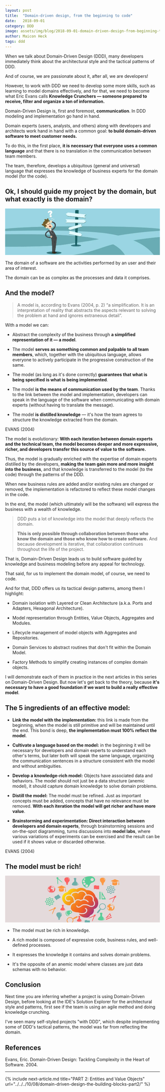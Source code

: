 ```yaml
---
layout: post
title:  "Domain-driven design, from the beginning to code"
date:   2018-09-01
category: DDD
image: assets/img/blog/2018-09-01-domain-driven-design-from-beginning-to-code/cover.jpg
author: Maicon Heck
tags: ddd
---
```


When we talk about Domain-Driven Design (DDD), many developers immediately think about the architectural style and the tactical patterns of DDD.

And of course, we are passionate about it, after all, we are developers!

However, to work with DDD we need to develop some more skills, such as learning to model domains effectively, and for that, we need to become what Eric Evans calls **Knowledge Crunchers — someone prepared to receive, filter and organize a ton of information.**

Domain-Driven Design is, first and foremost, **communication**. In DDD modeling and implementation go hand in hand.

Domain experts (users, analysts, and others) along with developers and architects work hand in hand with a common goal: **to build domain-driven software to meet customer needs.**

To do this, in the first place, **it is necessary that everyone uses a common language** and that there is no translation in the communication between team members.

The team, therefore, develops a ubiquitous (general and universal) language that expresses the knowledge of business experts for the domain model (for the code).

## Ok, I should guide my project by the domain, but what exactly is the domain?
![I should guide my project by the domain, but what exactly is the domain?](/assets/img/blog/2018-09-01-domain-driven-design-from-beginning-to-code/1.jpg)

The domain of a software are the activities performed by an user and their area of interest.

The domain can be as complex as the processes and data it comprises.

## And the model?
> A model is, according to Evans (2004, p. 2) “a simplification. It is an interpretation of reality that abstracts the aspects relevant to solving the problem at hand and ignores extraneous detail”.

With a model we can:
- Abstract the complexity of the business through **a simplified representation of it — a model**.

- The model **serves as something common and palpable to all team members**, which, together with the ubiquitous language, allows everyone to actively participate in the progressive construction of the same.

- The model (as long as it's done correctly) **guarantees that what is being specified is what is being implemented**.

- The model **is the means of communication used by the team**. Thanks to the link between the model and implementation, developers can speak in the language of the software when communicating with domain experts (without having to translate the message).

- The model **is distilled knowledge** — it's how the team agrees to structure the knowledge extracted from the domain.

EVANS (2004)

The model is evolutionary: **With each iteration between domain experts and the technical team, the model becomes deeper and more expressive, richer, and developers transfer this source of value to the software.**

Thus, the model is gradually enriched with the expertise of domain experts distilled by the developers, **making the team gain more and more insight into the business**, and that knowledge is transferred to the model (to the code) through the patterns of the DDD.

When new business rules are added and/or existing rules are changed or removed, the implementation is refactored to reflect these model changes in the code.

In the end, the model (which ultimately will be the software) will express the business with a wealth of knowledge.

> DDD puts a lot of knowledge into the model that deeply reflects the domain.
>
> **This is only possible through collaboration between those who know the domain and those who know how to create software.**
> And because development is iterative, that collaboration continues throughout the life of the project.

That is, Domain-Driven Design leads us to build software guided by knowledge and business modeling before any appeal for technology.

That said, for us to implement the domain model, of course, we need to code.

And for that, DDD offers us its tactical design patterns, among them I highlight:
- Domain isolation with Layered or Clean Architecture (a.k.a. Ports and Adapters, Hexagonal Architecture).

- Model representation through Entities, Value Objects, Aggregates and Modules.

- Lifecycle management of model objects with Aggregates and Repositories.

- Domain Services to abstract routines that don't fit within the Domain Model.

- Factory Methods to simplify creating instances of complex domain objects.

I will demonstrate each of them in practice in the next articles in this series on Domain-Driven Design. But now let's get back to the theory, because **it's necessary to have a good foundation if we want to build a really effective model**.

## The 5 ingredients of an effective model:
- **Link the model with the implementation:** this link is made from the beginning, when the model is still primitive and will be maintained until the end. This bond is deep, **the implementation must 100% reflect the model**.

- **Cultivate a language based on the model:** in the beginning it will be necessary for developers and domain experts to understand each other's terms, but later both will speak the same language, organizing the communication sentences in a structure consistent with the model and without ambiguities.

- **Develop a knowledge-rich model:** Objects have associated data and behaviors. The model should not just be a data structure (anemic model), it should capture domain knowledge to solve domain problems.

- **Distill the model:** The model must be refined. Just as important concepts must be added, concepts that have no relevance must be removed. **With each iteration the model will get richer and have more value**.

- **Brainstorming and experimentation: Direct interaction between developers and domain experts**, through brainstorming sessions and on-the-spot diagramming, turns discussions into **model labs**, where various variations of experiments can be exercised and the result can be used if it shows value or discarded otherwise.

EVANS (2004)

## The model must be rich!
![The model must be rich!](/assets/img/blog/2018-09-01-domain-driven-design-from-beginning-to-code/2.jpg)
- The model must be rich in knowledge.️️️

- A rich model is composed of expressive code, business rules, and well-defined processes.

- It expresses the knowledge it contains and solves domain problems.

- It's the opposite of an anemic model where classes are just data schemas with no behavior.

## Conclusion
Next time you are inferring whether a project is using Domain-Driven Design, before looking at the IDE's Solution Explorer for the architectural style and patterns, first see if the team is using an agile method and doing knowledge crunching.

I've seen many self-styled projects "with DDD", which despite implementing some of DDD's tactical patterns, the model was far from reflecting the domain.

## References
Evans, Eric. Domain-Driven Design: Tackling Complexity in the Heart of Software. 2004.

---

{% include next-article.md title="PART 2: Entities and Value Objects" url="../../../10/08/domain-driven-design-the-building-blocks-part2/" %}
